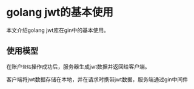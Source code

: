 # golang jwt的基本使用

本文介绍golang jwt库在gin中的基本使用。

## 使用模型

在账户`登陆`操作成功后，服务器生成jwt数据并返回给客户端。

客户端将jwt数据存储在本地，并在请求时携带jwt数据，服务端通过gin中间件
